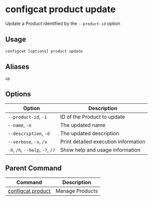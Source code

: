 # configcat product update
Update a Product identified by the `--product-id` option
## Usage
```
configcat [options] product update
```
## Aliases
`up`
## Options
| Option | Description |
| ------ | ----------- |
| `--product-id`, `-i` | ID of the Product to update |
| `--name`, `-n` | The updated name |
| `--description`, `-d` | The updated description |
| `--verbose`, `-v`, `/v` | Print detailed execution information |
| `-h`, `/h`, `--help`, `-?`, `/?` | Show help and usage information |
## Parent Command
| Command | Description |
| ------ | ----------- |
| [configcat product](configcat-product.md) | Manage Products |
